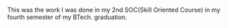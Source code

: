 This was the work I was done in my 2nd SOC(Skill Oriented Course) in my fourth semester of my BTech. graduation.
